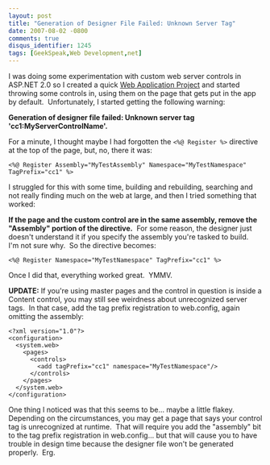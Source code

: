 ```yaml
---
layout: post
title: "Generation of Designer File Failed: Unknown Server Tag"
date: 2007-08-02 -0800
comments: true
disqus_identifier: 1245
tags: [GeekSpeak,Web Development,net]
---
```

I was doing some experimentation with custom web server controls in
ASP.NET 2.0 so I created a quick [Web Application
Project](http://msdn2.microsoft.com/en-us/asp.net/aa336618.aspx) and
started throwing some controls in, using them on the page that gets put
in the app by default.  Unfortunately, I started getting the following
warning:

**Generation of designer file failed: Unknown server tag
'cc1:MyServerControlName'.**

For a minute, I thought maybe I had forgotten the `<%@ Register %>`
directive at the top of the page, but, no, there it was:

`<%@ Register Assembly="MyTestAssembly" Namespace="MyTestNamespace" TagPrefix="cc1" %>`

I struggled for this with some time, building and rebuilding, searching
and not really finding much on the web at large, and then I tried
something that worked:

**If the page and the custom control are in the same assembly, remove
the "Assembly" portion of the directive.**  For some reason, the
designer just doesn't understand it if you specify the assembly you're
tasked to build.  I'm not sure why.  So the directive becomes:

`<%@ Register Namespace="MyTestNamespace" TagPrefix="cc1" %>`

Once I did that, everything worked great.  YMMV.

**UPDATE:** If you're using master pages and the control in question is
inside a Content control, you may still see weirdness about unrecognized
server tags.  In that case, add the tag prefix registration to
web.config, again omitting the assembly:

    <?xml version="1.0"?>
    <configuration>
      <system.web>
        <pages>
          <controls>
            <add tagPrefix="cc1" namespace="MyTestNamespace"/>
          </controls>
        </pages>
      </system.web>
    </configuration>

One thing I noticed was that this seems to be... maybe a little flakey. 
Depending on the circumstances, you may get a page that says your
control tag is unrecognized at runtime.  That will require you add the
"assembly" bit to the tag prefix registration in web.config... but that
will cause you to have trouble in design time because the designer file
won't be generated properly.  Erg.

